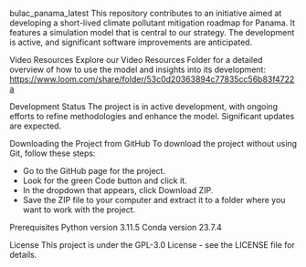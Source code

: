bulac_panama_latest
This repository contributes to an initiative aimed at developing a short-lived climate pollutant mitigation roadmap for Panama. It features a simulation model that is central to our strategy. The development is active, and significant software improvements are anticipated.

Video Resources
Explore our Video Resources Folder for a detailed overview of how to use the model and insights into its development: https://www.loom.com/share/folder/53c0d20363894c77835cc56b83f4722a

Development Status
The project is in active development, with ongoing efforts to refine methodologies and enhance the model. Significant updates are expected.

Downloading the Project from GitHub
To download the project without using Git, follow these steps:

- Go to the GitHub page for the project.
- Look for the green Code button and click it.
- In the dropdown that appears, click Download ZIP.
- Save the ZIP file to your computer and extract it to a folder where you want to work with the project.

Prerequisites
Python version 3.11.5
Conda version 23.7.4

License
This project is under the GPL-3.0 License - see the LICENSE file for details.
